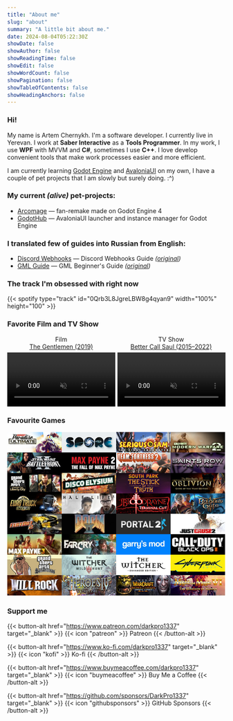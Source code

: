 ```yaml
---
title: "About me"
slug: "about"
summary: "A little bit about me."
date: 2024-08-04T05:22:30Z
showDate: false
showAuthor: false
showReadingTime: false
showEdit: false
showWordCount: false
showPagination: false
showTableOfContents: false
showHeadingAnchors: false
---
```


### Hi!

My name is Artem Chernykh. I'm a software developer. I currently live in Yerevan. I work at **Saber Interactive** as a **Tools Programmer**. In my work, I use **WPF** with MVVM and **C#**, sometimes I use **C++**. I love develop convenient tools that make work processes easier and more efficient.

I am currently learning [Godot Engine](https://godotengine.org) and [AvaloniaUI](https://avaloniaui.net) on my own, I have a couple of pet projects that I am slowly but surely doing. :^)

### My current *(alive)* pet-projects:
* [Arcomage](https://github.com/DarkPro1337/arcomage) — fan-remake made on Godot Engine 4
* [GodotHub](https://github.com/DarkPro1337/GodotHub) — AvaloniaUI launcher and instance manager for Godot Engine

### I translated few of guides into Russian from English:
* [Discord Webhooks](https://darkpro1337.github.io/discord-webhooks) — Discord Webhooks Guide *([original](https://birdie0.github.io/discord-webhooks-guide/))*
* [GML Guide](https://darkpro1337.github.io/gml-guide/) — GML Beginner's Guide *([original](https://gdpalace.wordpress.com/learn-gml/))*

### The track I'm obsessed with right now
{{< spotify type="track" id="0Qrb3L8JgreLBW8g4qyan9" width="100%" height="100" >}}

### Favorite Film and TV Show
<div style="display: flex; gap: 5px; flex-wrap: wrap; align-items: flex-start;">
  <div style="flex: 1; text-align: center; margin: 0; padding: 0;">
    <span style="display: block; margin-bottom: 5px;">Film<br><a href="https://www.imdb.com/title/tt8367814/" target="_blank">The Gentlemen (2019)</a></span>
    <video width="100%" autoplay loop muted style="display: block; margin: 0;">
      <source src="https://i.imgur.com/jnME29b.mp4" type="video/mp4">
    </video>
  </div>
  <div style="flex: 1; text-align: center; margin: 0; padding: 0;">
    <span style="display: block; margin-bottom: 5px;">TV Show<br><a href="https://www.imdb.com/title/tt3032476/" target="_blank">Better Call Saul (2015–2022)</a></span>
    <video width="100%" autoplay loop muted style="display: block; margin: 0;">
      <source src="https://i.imgur.com/plIYuOI.mp4" type="video/mp4">
    </video>
  </div>
</div>

### Favourite Games
![My favourite games](fav-games.png)

### Support me
{{< button-alt href="https://www.patreon.com/darkpro1337" target="_blank" >}}
{{< icon "patreon" >}} Patreon
{{< /button-alt >}}

{{< button-alt href="https://www.ko-fi.com/darkpro1337" target="_blank" >}}
{{< icon "kofi" >}} Ko-fi
{{< /button-alt >}}

{{< button-alt href="https://www.buymeacoffee.com/darkpro1337" target="_blank" >}}
{{< icon "buymeacoffee" >}} Buy Me a Coffee
{{< /button-alt >}}

{{< button-alt href="https://github.com/sponsors/DarkPro1337" target="_blank" >}}
{{< icon "githubsponsors" >}} GitHub Sponsors
{{< /button-alt >}}